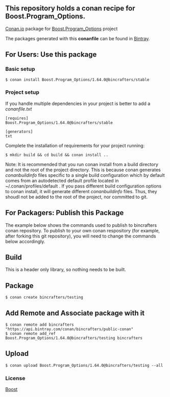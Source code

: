 ## This repository holds a conan recipe for Boost.Program_Options.

[Conan.io](https://conan.io) package for [Boost.Program_Options](https://github.com/Boostorg/Program_Options) project

The packages generated with this **conanfile** can be found in [Bintray](https://bintray.com/bincrafters/conan-public/Boost.Program_Options%3Abincrafters).

## For Users: Use this package

### Basic setup

    $ conan install Boost.Program_Options/1.64.0@bincrafters/stable

### Project setup

If you handle multiple dependencies in your project is better to add a *conanfile.txt*

    [requires]
    Boost.Program_Options/1.64.0@bincrafters/stable

    [generators]
    txt

Complete the installation of requirements for your project running:</small></span>

    $ mkdir build && cd build && conan install ..
	
Note: It is recommended that you run conan install from a build directory and not the root of the project directory.  This is because conan generates *conanbuildinfo* files specific to a single build configuration which by default comes from an autodetected default profile located in ~/.conan/profiles/default .  If you pass different build configuration options to conan install, it will generate different *conanbuildinfo* files.  Thus, they shoudl not be added to the root of the project, nor committed to git. 

## For Packagers: Publish this Package

The example below shows the commands used to publish to bincrafters conan repository. To publish to your own conan respository (for example, after forking this git repository), you will need to change the commands below accordingly. 

## Build  

This is a header only library, so nothing needs to be built.

## Package 

    $ conan create bincrafters/testing
	
## Add Remote and Associate package with it

	$ conan remote add bincrafters "https://api.bintray.com/conan/bincrafters/public-conan"
	$ conan remote add_ref Boost.Program_Options/1.64.0@bincrafters/testing bincrafters

## Upload

    $ conan upload Boost.Program_Options/1.64.0@bincrafters/testing --all

### License
[Boost](LICENSE)
